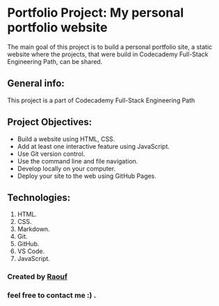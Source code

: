 # Portfolio Project: My personal portfolio website

The main goal of this project is to build a personal portfolio site, a static website where the projects, that were build in Codecademy Full-Stack Engineering Path, can be shared.

## General info:

This project is a part of Codecademy Full-Stack Engineering Path

## Project Objectives:

  + Build a website using HTML, CSS.
  + Add at least one interactive feature using JavaScript.
  + Use Git version control.
  + Use the command line and file navigation.
  + Develop locally on your computer.
  + Deploy your site to the web using GitHub Pages.
  
## Technologies:

 1. HTML.
 2. CSS.
 3. Markdown.
 4. Git.
 5. GitHub.
 6. VS Code.
 7. JavaScript.
 
### Created by [Raouf](https://github.com/Raoufroufa)
### feel free to contact me :) .
